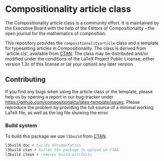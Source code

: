 # Compositionality article class

The Compositionality article class is a community effort. It is maintained by the Executive Board with the help of the Editors of Compositionality - the open journal for the mathematics of composition.

This repository provides the `compositionalityarticle` class and a template for typesetting articles in Compositionality.
The class is derived from `article.cls', available from [CTAN](https://www.ctan.org/pkg/article). 
The class may be distributed and/or modified under the conditions of the LaTeX Project Public License, either version 1.3c of this license or (at your option) any later version.

## Contributing
If you find any bugs when using the article class or the template, please help us by opening a report in our bug-tracker under https://github.com/compositionality/latex-template/issues. 
Please reproduce the problem by providing the full source of a minimal working LaTeX file, as well as the log file showing the error. 

### Build system 

To build this package we use `l3build` from [CTAN](https://ctan.org/pkg/l3build).


```bash
l3build doc # builds documentation
l3build ctan # builds the package to upload on CTAN
l3build clean # removes build artifacts
```
